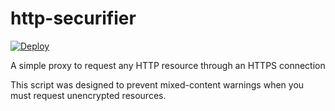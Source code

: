 # http-securifier

[![Deploy](https://www.herokucdn.com/deploy/button.svg)](https://heroku.com/deploy)

A simple proxy to request any HTTP resource through an HTTPS connection

This script was designed to prevent mixed-content warnings when you must request unencrypted resources.
